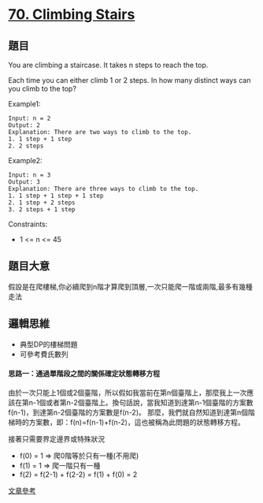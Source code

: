 # [70. Climbing Stairs](https://leetcode.com/problems/climbing-stairs/)

## 題目
You are climbing a staircase. It takes n steps to reach the top.

Each time you can either climb 1 or 2 steps. In how many distinct ways can you climb to the top?

Example1:
```
Input: n = 2
Output: 2
Explanation: There are two ways to climb to the top.
1. 1 step + 1 step
2. 2 steps
```

Example2:
```
Input: n = 3
Output: 3
Explanation: There are three ways to climb to the top.
1. 1 step + 1 step + 1 step
2. 1 step + 2 steps
3. 2 steps + 1 step
```

Constraints:
* 1 <= n <= 45

## 題目大意
假設是在爬樓梯,你必續爬到n階才算爬到頂層,一次只能爬一階或兩階,最多有幾種走法

## 邏輯思維
* 典型DP的樓梯問題
* 可參考費氏數列

#### 思路一：通過單階段之間的關係確定狀態轉移方程
由於一次只能上1個或2個臺階，所以假如我當前在第n個臺階上，那麼我上一次應該在第n-1個或者第n-2個臺階上。換句話說，當我知道到達第n-1個臺階的方案數f(n-1)，到達第n-2個臺階的方案數是f(n-2)。
那麼，我們就自然知道到達第n個階梯時的方案數，即：f(n)=f(n-1)+f(n-2)，這也被稱為此問題的狀態轉移方程。

接著只需要界定邊界或特殊狀況</br>
* f(0) = 1 => 爬0階等於只有一種(不用爬)
* f(1) = 1 => 爬一階只有一種
* f(2) = f(2-1) + f(2-2) = f(1) + f(0) = 2

[文章參考](https://blog.chairco.me/posts/2017/08/Understand_Dynamic_Programming_Algorithm_usining_Python.html?fbclid=IwAR0zBv1Vqbk9u7yi2q3gFFNQ5Que_wRyeeN29kt3HgBmYmoK5LjO82_BQsw)
